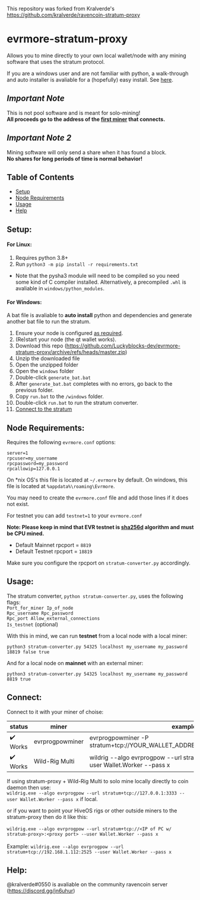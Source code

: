 This repository was forked from Kralverde's https://github.com/kralverde/ravencoin-stratum-proxy

# evrmore-stratum-proxy
Allows you to mine directly to your own local wallet/node with any mining software that uses the stratum protocol.

If you are a windows user and are not familiar with python, a walk-through and auto installer is avaliable for a (hopefully) easy install. See [here](#windows).
## *Important Note*
This is not pool software and is meant for solo-mining! <br><b>All proceeds go to the address of the <ins>first miner</ins> that connects.</b>

## *Important Note 2*
Mining software will only send a share when it has found a block.<br> <b>No shares for long periods of time is normal behavior!</b>

## Table of Contents  
- [Setup](#setup)
- [Node Requirements](#node)
- [Usage](#usage)
- [Help](#help)

<a name="setup"/>

## Setup:

#### For Linux:
1. Requires python 3.8+
2. Run `python3 -m pip install -r requirements.txt`
  - Note that the pysha3 module will need to be compiled so you need some kind of C compiler installed. Alternatively, a precompiled `.whl` is avaliable in `windows/python_modules`.

<a name="windows"/>

#### For Windows:
A bat file is avaliable to <b>auto install</b> python and dependencies and generate another bat file to run the stratum.
1. Ensure your node is configured [as required](#node).
2. (Re)start your node (the qt wallet works).
3. Download this repo (https://github.com/Luckyblocks-dev/evrmore-stratum-proxy/archive/refs/heads/master.zip)
4. Unzip the downloaded file
5. Open the unzipped folder
6. Open the `windows` folder
7. Double-click `generate_bat.bat`
8. After `generate_bat.bat` completes with no errors, go back to the previous folder.
9. Copy `run.bat` to the `/windows` folder.
10. Double-click `run.bat` to run the stratum converter.
11. [Connect to the stratum](#connect)

<a name="node"/>

## Node Requirements:

Requires the following `evrmore.conf` options:
```
server=1
rpcuser=my_username
rpcpassword=my_password
rpcallowip=127.0.0.1
```
On *nix OS's this file is located at `~/.evrmore` by default. On windows, this file is located at `%appdata%\roaming\Evrmore`.

You may need to create the `evrmore.conf` file and add those lines if it does not exist.

For testnet you can add `testnet=1` to your `evrmore.conf`

<b>Note: Please keep in mind that EVR testnet is <ins>sha256d</ins> algorithm and must be CPU mined.</b>

- Default Mainnet rpcport = `8819`
- Default Testnet rpcport = `18819`

Make sure you configure the rpcport on `stratum-converter.py` accordingly.

<a name="usage"/>

## Usage:
The stratum converter, `python stratum-converter.py`, uses the following flags:<br> 
`Port_for_miner Ip_of_node`<br>
`Rpc_username Rpc_password`<br>
`Rpc_port Allow_external_connections`<br>
`Is_testnet` (optional)<br>

With this in mind, we can run **testnet** from a local node with a local miner:
```
python3 stratum-converter.py 54325 localhost my_username my_password 18819 false true
```
And for a local node on **mainnet** with an external miner:
```
python3 stratum-converter.py 54325 localhost my_username my_password 8819 true
```
## Connect:
Connect to it with your miner of choise:

| status | miner | example |
| - | - | - |
| :heavy_check_mark: Works | evrprogpowminer | evrprogpowminer -P stratum+tcp://YOUR_WALLET_ADDRESS.worker@PROXY_IP:54325 |
| :heavy_check_mark: Works | Wild-Rig Multi | wildrig --algo evrprogpow --url stratum+tcp://pool.com:3333 --user Wallet.Worker --pass x |

If using stratum-proxy + Wild-Rig Multi to solo mine locally directly to coin daemon then use:<br>
`wildrig.exe --algo evrprogpow --url stratum+tcp://127.0.0.1:3333 --user Wallet.Worker --pass x` if local.

or if you want to point your HiveOS rigs or other outside miners to the stratum-proxy then do it like this:<br>
<br>
`wildrig.exe --algo evrprogpow --url stratum+tcp://<IP of PC w/ stratum-proxy>:<proxy port> --user Wallet.Worker --pass x`
<br>
<br>
Example: `wildrig.exe --algo evrprogpow --url stratum+tcp://192.168.1.112:2525 --user Wallet.Worker --pass x`
<a name="help"/>

## Help:
@kralverde#0550 is avaliable on the community ravencoin server (https://discord.gg/jn6uhur)
